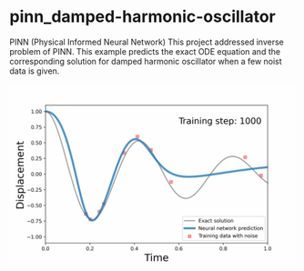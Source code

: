 # pinn_damped-harmonic-oscillator
PINN (Physical Informed Neural Network)
This project addressed inverse problem of PINN.
This example predicts the exact ODE equation and the corresponding solution for damped harmonic oscillator when a few noist data is given.

![](pinn_ver5.gif)

